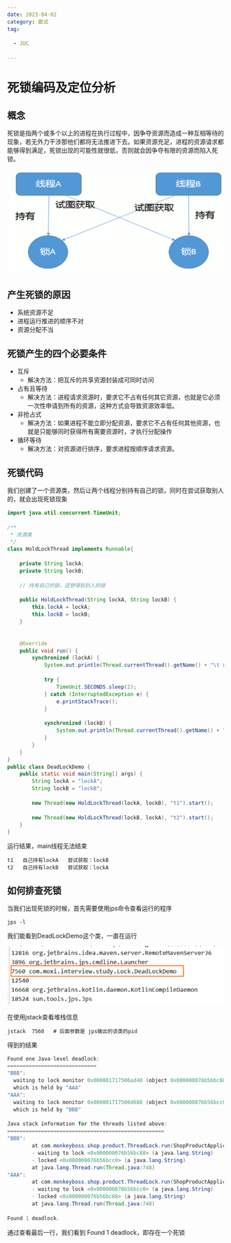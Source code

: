 ```yaml
---
date: 2023-04-02
category: 面试
tag:

  - JUC

---
```


# 死锁编码及定位分析

## 概念

死锁是指两个或多个以上的进程在执行过程中，因争夺资源而造成一种互相等待的现象，若无外力干涉那他们都将无法推进下去。如果资源充足，进程的资源请求都能够得到满足，死锁出现的可能性就很低，否则就会因争夺有限的资源而陷入死锁。

![img.png](./images/img51.png)

## 产生死锁的原因

- 系统资源不足
- 进程运行推进的顺序不对
- 资源分配不当

## 死锁产生的四个必要条件

- 互斥
    - 解决方法：把互斥的共享资源封装成可同时访问
- 占有且等待
    - 解决方法：进程请求资源时，要求它不占有任何其它资源，也就是它必须一次性申请到所有的资源，这种方式会导致资源效率低。
- 非抢占式
    - 解决方法：如果进程不能立即分配资源，要求它不占有任何其他资源，也就是只能够同时获得所有需要资源时，才执行分配操作
- 循环等待
    - 解决方法：对资源进行排序，要求进程按顺序请求资源。

## 死锁代码

我们创建了一个资源类，然后让两个线程分别持有自己的锁，同时在尝试获取别人的，就会出现死锁现象

```java
import java.util.concurrent.TimeUnit;

/**
 * 资源类
 */
class HoldLockThread implements Runnable{

    private String lockA;
    private String lockB;

    // 持有自己的锁，还想得到别人的锁

    public HoldLockThread(String lockA, String lockB) {
        this.lockA = lockA;
        this.lockB = lockB;
    }


    @Override
    public void run() {
        synchronized (lockA) {
            System.out.println(Thread.currentThread().getName() + "\t 自己持有" + lockA + "\t 尝试获取：" + lockB);

            try {
                TimeUnit.SECONDS.sleep(2);
            } catch (InterruptedException e) {
                e.printStackTrace();
            }

            synchronized (lockB) {
                System.out.println(Thread.currentThread().getName() + "\t 自己持有" + lockB + "\t 尝试获取：" + lockA);
            }
        }
    }
}
public class DeadLockDemo {
    public static void main(String[] args) {
        String lockA = "lockA";
        String lockB = "lockB";

        new Thread(new HoldLockThread(lockA, lockB), "t1").start();

        new Thread(new HoldLockThread(lockB, lockA), "t2").start();
    }
}
```

运行结果，main线程无法结束

```
t1	 自己持有lockA	 尝试获取：lockB
t2	 自己持有lockB	 尝试获取：lockA
```

## 如何排查死锁

当我们出现死锁的时候，首先需要使用jps命令查看运行的程序

```
jps -l
```

我们能看到DeadLockDemo这个类，一直在运行

![img.png](./images/img52.png)

在使用jstack查看堆栈信息

```
jstack  7560   # 后面参数是 jps输出的该类的pid
```

得到的结果

```java
Found one Java-level deadlock:
=============================
"BBB":
  waiting to lock monitor 0x000001717506ad48 (object 0x000000076b56bc88, a java.lang.String),
  which is held by "AAA"
"AAA":
  waiting to lock monitor 0x000001717506d688 (object 0x000000076b56bcc0, a java.lang.String),
  which is held by "BBB"

Java stack information for the threads listed above:
===================================================
"BBB":
        at com.monkeyboss.shop.product.ThreadLock.run(ShopProductApplicationTests.java:81)
        - waiting to lock <0x000000076b56bc88> (a java.lang.String)
        - locked <0x000000076b56bcc0> (a java.lang.String)
        at java.lang.Thread.run(Thread.java:748)
"AAA":
        at com.monkeyboss.shop.product.ThreadLock.run(ShopProductApplicationTests.java:81)
        - waiting to lock <0x000000076b56bcc0> (a java.lang.String)
        - locked <0x000000076b56bc88> (a java.lang.String)
        at java.lang.Thread.run(Thread.java:748)

Found 1 deadlock.
```

通过查看最后一行，我们看到  Found 1 deadlock，即存在一个死锁
